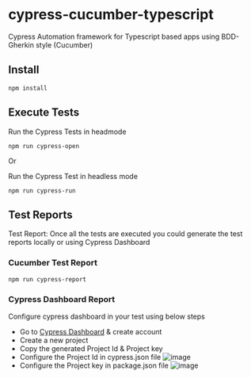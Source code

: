 # cypress-cucumber-typescript
Cypress Automation framework for Typescript based apps using BDD-Gherkin style (Cucumber) 

## Install
```
npm install
```
## Execute Tests
Run the Cypress Tests in headmode
```
npm run cypress-open
```
Or

Run the Cypress Test in headless mode
```
npm run cypress-run
```
## Test Reports
Test Report: Once all the tests are executed you could generate the test reports locally or using Cypress Dashboard
### Cucumber Test Report
```
npm run cypress-report
```
### Cypress Dashboard Report
Configure cypress dashboard in your test using below steps
- Go to [Cypress Dashboard](https://dashboard.cypress.io/login) & create account 
- Create a new project
- Copy the generated Project Id & Project key
- Configure the Project Id in cypress.json file
![image](https://user-images.githubusercontent.com/41230361/160297121-c27b0175-9983-4737-a46e-b5b3701961f7.png)
- Configure the Project key in package.json file
![image](https://user-images.githubusercontent.com/41230361/160297198-26444363-2721-44a6-8438-a421281c5d50.png)
